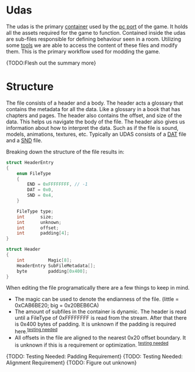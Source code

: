 # Udas

The udas is the primary [container](https://en.wikipedia.org/wiki/Container_format_(computing)) used by the [pc port](main.md) of the game. It holds all the assets required for the game to function. Contained inside the udas are sub-files responsible for defining behaviour seen in a room. Utilizing some [tools](tools.md) we are able to access the content of these files and modify them. This is the primary workflow used for modding the game. 

{TODO:Flesh out the summary more}

# Structure
The file consists of a header and a body. The header acts a glossary that contains the metadata for all the data. Like a glossary in a book that has chapters and pages. The header also contains the offset, and size of the data. This helps us navigate the body of the file. The header also gives us information about how to interpret the data. Such as if the file is sound, models, animations, textures, etc. Typically an UDAS consists of a [DAT](dat.md) file and a [SND](snd.md) file.

Breaking down the structure of the file results in:

```c
struct HeaderEntry
{
    enum FileType
    {
        END = 0xFFFFFFFF, // -1
        DAT = 0x0,
        SND = 0x4,
    }

    FileType type;
    int      size;
    int      unknown;
    int      offset;
    int      padding[4];
}

struct Header
{
    int         Magic[8];
    HeaderEntry SubFileMetadata[];
    byte        padding[0x400];
}
```

When editing the file programatically there are a few things to keep in mind.
* The magic can be used to denote the endianness of the file. (little = 0xCAB6BE20; big = 0x20BEB6CA)
* The amount of subfiles in the container is dynamic. The header is read until a FileType of 0xFFFFFFFF is read from the stream. After that there is 0x400 bytes of padding. It is unknown if the padding is required here.<sup>[testing needed](https://github.com/Zatarita/re4-wiki/issues/new?title=update-UDAS_Padding_Requirement)</sup>
* All offsets in the file are aligned to the nearest 0x20 offset boundary. It is unknown if this is a requirement or optimization. <sup>[testing needed](https://github.com/Zatarita/re4-wiki/issues/new?title=update-UDAS_Alignment_Requirement)</sup>

{TODO: Testing Needed: Padding Requirement}
{TODO: Testing Needed: Alignment Requirement}
{TODO: Figure out unknown}